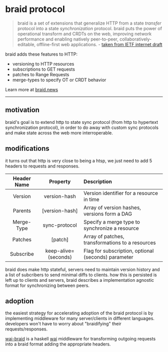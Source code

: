 # braid protocol

> braid is a set of extensions that generalize HTTP from a state
   *transfer* protocol into a state *synchronization* protocol.  braid
   puts the power of operational transform and CRDTs on the web,
   improving network performance and enabling natively peer-to-peer,
   collaboratively-editable, offline-first web applications. - [taken from IETF internet draft](https://raw.githubusercontent.com/braid-work/braid-spec/master/draft-toomim-httpbis-braid-http-03.txt)
   
braid adds these features to HTTP:
- versioning to HTTP resources
- subscriptions to GET requests
- patches to Range Requests
- merge-types to specify OT or CRDT behavior

Learn more at [braid.news](https://braid.news/)

---
## motivation
braid's goal is to extend http to state sync protocol (from http to hypertext synchronization protocol), in order to do away with custom sync protocols and make state across the web more interroperable.

## modifications
it turns out that http is very close to being a htsp, we just need to add 5 headers to requests and responses.
  
| Header Name        | Property             | Description                                         |
|:------------------:|:--------------------:|:----------------------------------------------------|
| Version            | version-hash         | Version identifier for a resource in time           |
| Parents            | [version-hash]       | Array of version hashes, versions form a DAG        |
| Merge-Type         | sync-protocol        | Specify a merge type to synchronize a resource      |
| Patches            | [patch]              | Array of patches, transformations to a resources    |
| Subscribe          | keep-alive=(seconds) | Flag for subscription, optional (seconds) parameter |

braid does make http stateful, servers need to maintain version history and a list of subcribers to send minimal diffs to clients. how this is persisted is left up to clients and servers, braid describes a implementation agnostic format for synchronizing between peers.

## adoption
the easiest strategy for accelerating adoption of the braid protocol is by implementing middleware for many server/clients in different languages. developers won't have to worry about "braidifying" their requests/responses.

[wai-braid](https://github.com/ghiliweld/wai-braid) is a haskell [wai](https://www.yesodweb.com/book/web-application-interface) middleware for transforming outgoing requests into a braid format adding the appropriate headers.
